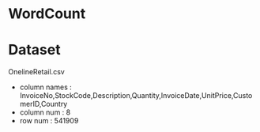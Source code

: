 # WordCount

# Dataset
OnelineRetail.csv

- column names : InvoiceNo,StockCode,Description,Quantity,InvoiceDate,UnitPrice,CustomerID,Country
- column num : 8
- row num : 541909


